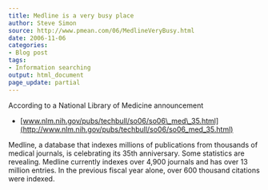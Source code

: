 ```yaml
---
title: Medline is a very busy place
author: Steve Simon
source: http://www.pmean.com/06/MedlineVeryBusy.html
date: 2006-11-06
categories:
- Blog post
tags:
- Information searching
output: html_document
page_update: partial
---
```


According to a National Library of Medicine announcement

-   [www.nlm.nih.gov/pubs/techbull/so06/so06\_med\_35.html](http://www.nlm.nih.gov/pubs/techbull/so06/so06_med_35.html)

Medline, a database that indexes millions of publications from thousands
of medical journals, is celebrating its 35th anniversary. Some
statistics are revealing. Medline currently indexes over 4,900 journals
and has over 13 million entries. In the previous fiscal year alone, over
600 thousand citations were indexed.
